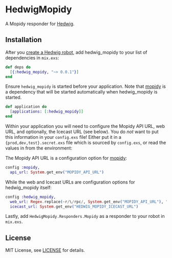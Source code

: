 # HedwigMopidy

A Mopidy responder for [Hedwig](https://github.com/hedwig-im/hedwig).

## Installation

After you [create a Hedwig robot](https://github.com/hedwig-im/hedwig#create-a-robot-module),
add hedwig_mopidy to your list of dependencies in `mix.exs`:

```elixir
def deps do
  [{:hedwig_mopidy, "~> 0.0.1"}]
end
```

Ensure `hedwig_mopidy` is started before your application. Note that
[mopidy](https://github.com/trestrantham/mopidy) is a dependency that will be
started automatically when hedwig_mopidy is started.

```elixir
def application do
  [applications: [:hedwig_mopidy]]
end
```

Within your application you will need to configure the Mopidy API URL, web URL,
and optionally, the Icecast URL (see below). You do *not* want to put this
information in your `config.exs` file! Either put it in a
`{prod,dev,test}.secret.exs` file which is sourced by `config.exs`, or read the
values in from the environment:

The Mopidy API URL is a configuration option for
[mopidy](https://github.com/trestrantham/mopidy):

```elixir
config :mopidy,
  api_url: System.get_env("MOPIDY_API_URL")
```

While the web and Icecast URLs are configuration options for hedwig_mopidy
itself:

```elixir
config :hedwig_mopidy,
  web_url: Regex.replace(~r/\/rpc/, System.get_env("MOPIDY_API_URL"), ""),
  icecast_url: System.get_env("HEDWIG_MOPIDY_ICECAST_URL")
```

Lastly, add `HedwigMopidy.Responders.Mopidy` as a responder to your robot in
`mix.exs`.

## License

MIT License, see [LICENSE](LICENSE) for details.

